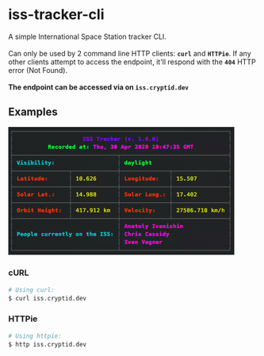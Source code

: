 # iss-tracker-cli
A simple International Space Station tracker CLI.
<br/>
<br/>
Can only be used by 2 command line HTTP clients: **`curl`** and **`HTTPie`**. If any other clients attempt to access the endpoint, it'll respond with the **`404`** HTTP error (Not Found).
<br/>
<br/>
**The endpoint can be accessed via on `iss.cryptid.dev`** 

## Examples 
![example1](/examples/example1.png)

### cURL
```sh
# Using curl:
$ curl iss.cryptid.dev
```


### HTTPie
```sh
# Using httpie:
$ http iss.cryptid.dev
```
